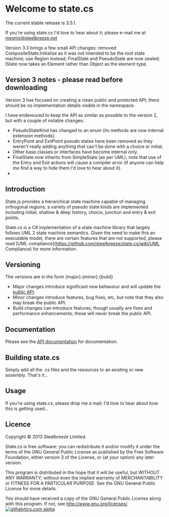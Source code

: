 # Welcome to state.cs

The current stable release is 3.5.1.

If you're using state.cs I'd love to hear about it; please e-mail me at mesmo@steelbreeze.net 

Version 3.3 brings a few small API changes: removed CompositeState.Initialise as it was not intended to be the root state machine; use Region instead; FinalState and PseudoState are now sealed; IState now takes an Element rather than Object as the element type.

## Version 3 notes - please read before downloading
Version 3 has focused on creating a clean public and protected API; there should be no implementation details visible in the namespace.

I have endevoured to keep the API as similar as possible to the version 2, but with a couple of notable changes:
* PseudoStateKind has changed to an enum (its methods are now internal extension methods).
* EntryPoint and ExitPoint pseudo states have been removed as they weren't really adding anything that can't be done with a choice or initial.
* Other base classes or interfaces have become internal only.
* FinalState now inherits from SimpleState (as per UML); note that use of the Entry and Exit actions will cause a compiler error (if anyone can help me find a way to hide them I'd love to hear about it).
* 

## Introduction
State.js provides a hierarchical state machine capable of managing orthogonal regions; a variety of pseudo state kinds are implemented including initial, shallow & deep history, choice, junction and entry & exit points.

State.cs is a C# implementation of a state machine library that largely follows UML 2 state machine semantics. Given the need to make this an executable model, there are certain features that are not supported, please read [UML compliance](https://github.com/steelbreeze/state.cs/wiki/UML Compliance) for more information.

## Versioning
The versions are in the form {major}.{minor}.{build}
* Major changes introduce significant new behaviour and will update the [public API](http://www.steelbreeze.net/state.cs/API.pdf).
* Minor changes introduce features, bug fixes, etc, but note that they also may break the public API.
* Build changes can introduce features, though usually are fixes and performance enhancements; these will never break the public API.

## Documentation
Please see the [API documentation](http://www.steelbreeze.net/state.cs/API.pdf) for documentation.

## Building state.cs
Simply add all the .cs files and the resources to an existing or new assembly. That's it...

## Usage
If you're using state.cs, please drop me a mail; I'd love to hear about how this is getting used...

## Licence
Copyright © 2013 Steelbreeze Limited.

State.cs is free software: you can redistribute it and/or modify it under the terms of the GNU General Public License as published by the Free Software Foundation, either version 3 of the License, or (at your option) any later version.

This program is distributed in the hope that it will be useful, but WITHOUT ANY WARRANTY; without even the implied warranty of MERCHANTABILITY or FITNESS FOR A PARTICULAR PURPOSE.  See the GNU General Public License for more details.

You should have received a copy of the GNU General Public License along with this program.  If not, see <http://www.gnu.org/licenses/>.
[![githalytics.com alpha](https://cruel-carlota.pagodabox.com/837a719cc38ffa18e895dc5f8f72768e "githalytics.com")](http://githalytics.com/steelbreeze/state.cs)
